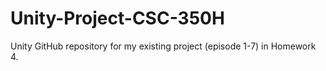 # Unity-Project-CSC-350H
Unity GitHub repository for my existing project (episode  1-7) in Homework 4.

